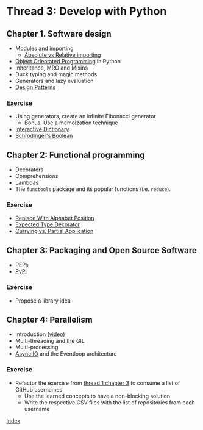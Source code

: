 # Thread 3: Develop with Python

## Chapter 1. Software design

- [Modules](https://docs.python.org/3/tutorial/modules.html) and importing
  - [Absolute vs Relative importing](https://realpython.com/absolute-vs-relative-python-imports/) 
- [Object Orientated Programming](https://python-textbok.readthedocs.io/en/1.0/Object_Oriented_Programming.html) in Python
- Inheritance, MRO and Mixins
- Duck typing and magic methods
- Generators and lazy evaluation
- [Design Patterns](https://www.toptal.com/python/python-design-patterns)

### Exercise

- Using generators, create an infinite Fibonacci generator
  - Bonus: Use a memoization technique
- [Interactive Dictionary](../exercises/interactive_dictionary.md)
- [Schrödinger's Boolean](../exercises/schrodinger_boolean.md)

## Chapter 2: Functional programming

- Decorators
- Comprehensions
- Lambdas
- The `functools` package and its popular functions (i.e. `reduce`).

### Exercise

- [Replace With Alphabet Position](../exercises/alphabet_position.md)
- [Expected Type Decorator](../exercises/expected_type_decorator.md)
- [Currying vs. Partial Application](../exercises/currying_partial_application.md)

## Chapter 3: Packaging and Open Source Software

- PEPs
- [PyPI](https://pypi.org/)

### Exercise

- Propose a library idea

## Chapter 4: Parallelism

- Introduction ([video](https://www.youtube.com/watch?v=iG6fr81xHKA))
- Multi-threading and the GIL
- Multi-processing
- [Async IO](https://realpython.com/async-io-python/) and the Eventloop architecture

### Exercise

- Refactor the exercise from [thread 1 chapter 3](./1.md) to consume a list of GitHub usernames
  - Use the learned concepts to have a non-blocking solution
  - Write the respective CSV files with the list of repositories from each username

[Index](../README.md)
